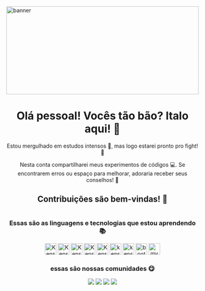 
  <img alt="banner" height="230px" width="100%" src="https://cdn.discordapp.com/attachments/1304667505423417429/1320812230903730216/9dbd9e807e4d498b454d120c82086f43.gif?ex=676eea3f&is=676d98bf&hm=8cf2a7cfb347b71d514f6c5814548c4c413f42cce2460c12f94ae7f66caa06e8&"/>

#

<h1 align="center">Olá pessoal! Vocês tão bão? Italo aqui! 👋</h1>
<div align="center">
Estou mergulhado em estudos intensos 📖, mas logo estarei pronto pro fight! 🎉

Nesta conta compartilharei meus experimentos de códigos 💻. Se encontrarem erros ou espaço para melhorar, adoraria receber seus conselhos! 🤔

## Contribuições são bem-vindas! 🤝
</div>

#

<div align="center">
  
### Essas são as linguagens e tecnologias que estou aprendendo 📚

  <img alt="Kenshin html5" height="30" width="auto" src="https://img.shields.io/badge/HTML5-E34F26?style=for-the-badge&logo=html5&logoColor=white">
<img alt="Kenshin css3" height="30" width="auto" src="https://img.shields.io/badge/CSS-239120?&style=for-the-badge&logo=css3&logoColor=white">
<img alt="Kenshin javascript" height="30" width="auto" src="https://img.shields.io/badge/JavaScript-F7DF1E?style=for-the-badge&logo=javascript&logoColor=black">
<img alt="Kenshin San typescript" height="30" width="auto" src="https://img.shields.io/badge/TypeScript-007ACC?style=for-the-badge&logo=typescript&logoColor=white" />
<img alt="Kenshin san react" height="30" width="auto" src="https://img.shields.io/badge/React-20232A?style=for-the-badge&logo=react&logoColor=61DAFB" />
<img alt="kenshin angular" height="30" width="auto"  src="https://img.shields.io/badge/Angular-DD0031?style=for-the-badge&logo=angular&logoColor=white"/>
<img alt="kenshin java" height="30" width="auto" src="https://img.shields.io/badge/Java-ED8B00?style=for-the-badge&logo=openjdk&logoColor=white" />
<img alt="bootstrap" height="30" width="auto" src="https://img.shields.io/badge/Bootstrap-563D7C?style=for-the-badge&logo=bootstrap&logoColor=white"/>
<img alt="mysql" height="30" width="auto" src="https://img.shields.io/badge/MySQL-00000F?style=for-the-badge&logo=mysql&logoColor=white"/>



### essas são nossas comunidades 😋


<a href="https://youtube.com/@kenshin-seigi?si=UzUtOO-FH1-8KpCq" target="_blank"><img src="https://img.shields.io/badge/YouTube-FF0000?style=for-the-badge&logo=youtube&logoColor=white" target="_blank"></a>
<a href="https://discord.gg/h77aJNrGws" target="_blank"><img src="https://img.shields.io/badge/Discord-7289DA?style=for-the-badge&logo=discord&logoColor=white" target="_blank"></a>
<a href="https://geek-pantheon.tech/"><img src="https://img.shields.io/badge/Blogger-FF5722?style=for-the-badge&logo=blogger&logoColor=white"></a>
<a href="https://www.reddit.com/r/geek_pantheon/s/sJYOjwqBtJ">
  <img src="https://img.shields.io/badge/Reddit-FF4500?style=for-the-badge&logo=reddit&logoColor=white"></a>
</div>
